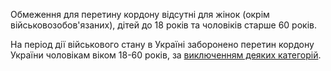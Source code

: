 
Обмеження для перетину кордону відсутні для жінок (окрім військовозобов'язаних), дітей до 18 років та чоловіків старше 60 років.

На період дії військового стану в Україні заборонено перетин кордону України чоловікам віком 18-60 років, за [виключенням деяких категорій](/article/967d36586e88ccb1a3d0720b3).